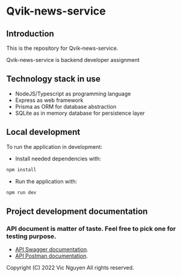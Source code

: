# Qvik-news-service

## Introduction

This is the repository for Qvik-news-service.

Qvik-news-service is backend developer assignment

## Technology stack in use

- NodeJS/Typescript as programming language
- Express as web framework
- Prisma as ORM for database abstraction
- SQLite as in memory database for persistence layer

## Local development

To run the application in development:
- Install needed dependencies with:
```bash
npm install
```

- Run the application with: 
```bash
npm run dev
```

## Project development documentation

### API document is matter of taste. Feel free to pick one for testing purpose.
- [API Swagger documentation](https://app.swaggerhub.com/apis-docs/VICNGUYEN/Qvik-news-backend/1#/).
- [API Postman documentation](https://documenter.getpostman.com/view/25029048/2s8Z6u3a77).

Copyright (C) 2022 Vic Nguyen All rights reserved.
